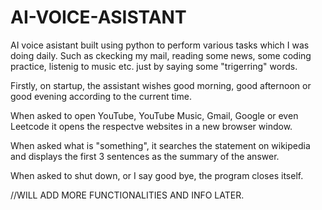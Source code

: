 # AI-VOICE-ASISTANT
AI voice asistant built using python to perform various tasks which I was doing daily. Such as ckecking my mail, reading some news, some coding practice, listenig to music etc. just by saying some "trigerring" words.

Firstly, on startup, the assistant wishes good morning, good afternoon or good evening according to the current time.

When asked to open YouTube, YouTube Music, Gmail, Google or even Leetcode it opens the respectve websites in a new browser window.

When asked what is "something", it searches the statement on wikipedia and displays the first 3 sentences as the summary of the answer.

When asked to shut down, or I say good bye, the program closes itself.

//WILL ADD MORE FUNCTIONALITIES AND INFO LATER.
